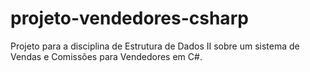 # projeto-vendedores-csharp
Projeto para a disciplina de Estrutura de Dados II sobre um sistema de Vendas e Comissões para Vendedores em C#.
